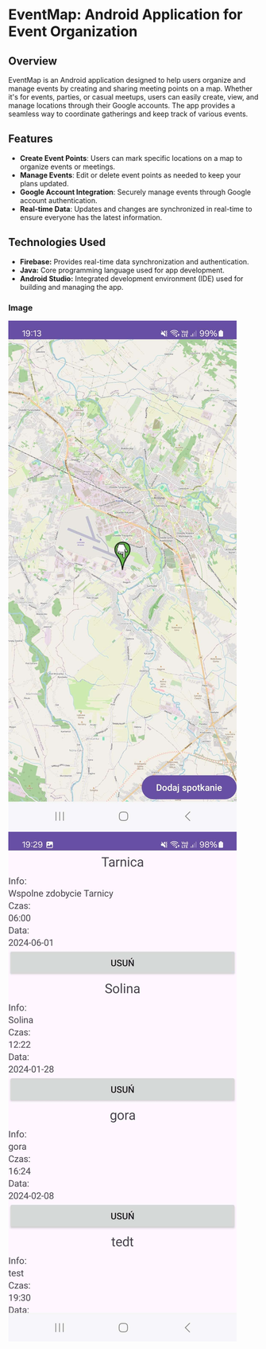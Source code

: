 # EventMap: Android Application for Event Organization

## Overview
EventMap is an Android application designed to help users organize and manage events by creating and sharing meeting points on a map. Whether it's for events, parties, or casual meetups, users can easily create, view, and manage locations through their Google accounts. The app provides a seamless way to coordinate gatherings and keep track of various events.

## Features
- **Create Event Points**: Users can mark specific locations on a map to organize events or meetings.
- **Manage Events**: Edit or delete event points as needed to keep your plans updated.
- **Google Account Integration**: Securely manage events through Google account authentication.
- **Real-time Data**: Updates and changes are synchronized in real-time to ensure everyone has the latest information.

## Technologies Used
- **Firebase:** Provides real-time data synchronization and authentication.
- **Java:** Core programming language used for app development.
- **Android Studio:** Integrated development environment (IDE) used for building and managing the app.

### Image

<img src="obraz.jpg" alt="JavaPaint Screenshot">

<img src="obraz2.jpg" alt="JavaPaint Screenshot">
